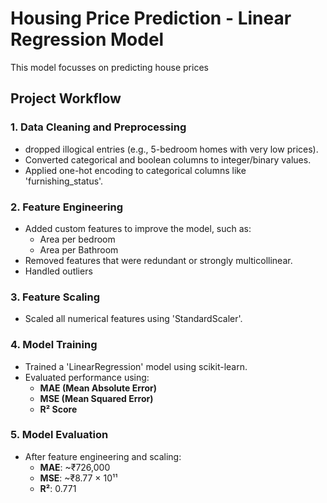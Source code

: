 # Housing Price Prediction - Linear Regression Model

This model focusses on predicting house prices

## Project Workflow

### 1. Data Cleaning and Preprocessing

- dropped illogical entries (e.g., 5-bedroom homes with very low prices).
- Converted categorical and boolean columns to integer/binary values.
- Applied one-hot encoding to categorical columns like 'furnishing_status'.
### 2. Feature Engineering

- Added custom features to improve the model, such as:
  - Area per bedroom
  - Area per Bathroom
- Removed features that were redundant or strongly multicollinear.
- Handled outliers

### 3. Feature Scaling

- Scaled all numerical features using 'StandardScaler'.

### 4. Model Training

- Trained a 'LinearRegression' model using scikit-learn.
- Evaluated performance using:
  - **MAE (Mean Absolute Error)**
  - **MSE (Mean Squared Error)**
  - **R² Score**

### 5. Model Evaluation

- After feature engineering and scaling:
  - **MAE**: ~₹726,000
  - **MSE**: ~₹8.77 × 10¹¹
  - **R²**: 0.771
